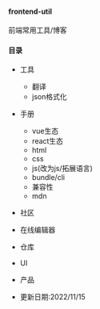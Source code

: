 #### frontend-util
前端常用工具/博客
#### 目录
- 工具
  - 翻译
  - json格式化
- 手册
  - vue生态
  - react生态
  - html
  - css
  - js(改为js/拓展语言)
  - bundle/cli
  - 兼容性
  - mdn
- 社区
- 在线编辑器
- 仓库
- UI
- 产品


- 更新日期:2022/11/15
